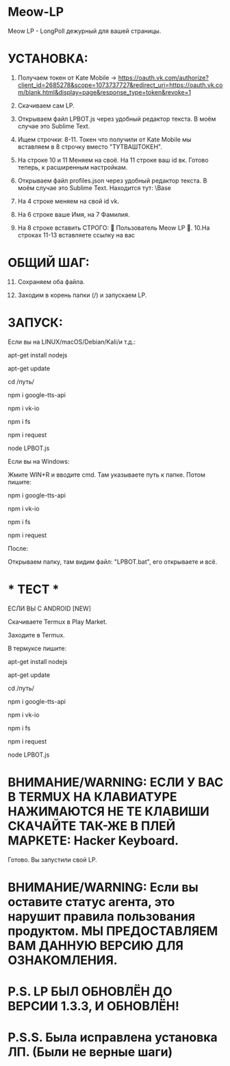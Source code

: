 # Meow-LP

Meow LP - LongPoll дежурный для вашей страницы.

# УСТАНОВКА:

1. Получаем токен от Kate Mobile -> https://oauth.vk.com/authorize?client_id=2685278&scope=1073737727&redirect_uri=https://oauth.vk.com/blank.html&display=page&response_type=token&revoke=1
2. Скачиваем сам LP.
3. Открываем файл LPBOT.js через удобный редактор текста. В моём случае это Sublime Text. 
4. Ищем строчки: 8-11. Токен что получили от Kate Mobile мы вставляем в 8 строчку вместо "ТУТВАШТОКЕН". 
5. На строке 10 и 11 Меняем на своё. На 11 строке ваш id вк. 
Готово теперь, к расширенным настройкам.

6. Открываем файл profiles.json через удобный редактор текста. В моём случае это Sublime Text. Находится тут: \Base
7. На 4 строке меняем на свой id vk.
8. На 6 строке ваше Имя, на 7 Фамилия.
9. На 8 строке вставить СТРОГО: 👼 Пользователь Meow LP 👼.
10.На строках 11-13 вставляете ссылку на вас

# ОБЩИЙ ШАГ:

11. Сохраняем оба файла.

12. Заходим в корень папки (/) и запускаем LP.

# ЗАПУСК: 

Если вы на LINUX/macOS/Debian/Kali/и т.д.:

apt-get install nodejs

apt-get update

cd /путь/

npm i google-tts-api

npm i vk-io

npm i fs

npm i request

node LPBOT.js

Если вы на Windows:

Жмите WIN+R и вводите cmd. Там указываете путь к папке. Потом пишите:

npm i google-tts-api

npm i vk-io

npm i fs

npm i request

После:

Открываем папку, там видим файл: "LPBOT.bat", его открываете и всё.

# * ТЕСТ *

ЕСЛИ ВЫ С ANDROID [NEW]

Скачиваете Termux в Play Market.

Заходите в Termux.

В термуксе пишите:

apt-get install nodejs

apt-get update

cd /путь/

npm i google-tts-api

npm i vk-io

npm i fs

npm i request

node LPBOT.js

# ВНИМАНИЕ/WARNING: ЕСЛИ У ВАС В TERMUX НА КЛАВИАТУРЕ НАЖИМАЮТСЯ НЕ ТЕ КЛАВИШИ СКАЧАЙТЕ ТАК-ЖЕ В ПЛЕЙ МАРКЕТЕ: Hacker Keyboard.

Готово. Вы запустили свой LP.

# ВНИМАНИЕ/WARNING: Если вы оставите статус агента, это нарушит правила пользования продуктом. МЫ ПРЕДОСТАВЛЯЕМ ВАМ ДАННУЮ ВЕРСИЮ ДЛЯ ОЗНАКОМЛЕНИЯ.

# P.S. LP БЫЛ ОБНОВЛЁН ДО ВЕРСИИ 1.3.3, И ОБНОВЛЁН!
# P.S.S. Была исправлена установка ЛП. (Были не верные шаги)
